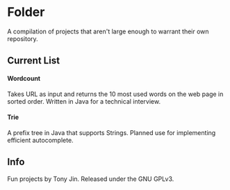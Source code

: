 # Folder

A compilation of projects that aren't large enough to warrant their own repository.

## Current List

#### Wordcount

Takes URL as input and returns the 10 most used words on the web page in sorted order. Written in Java for a technical interview. 

#### Trie

A prefix tree in Java that supports Strings. Planned use for implementing efficient autocomplete.

## Info

Fun projects by Tony Jin. Released under the GNU GPLv3.
